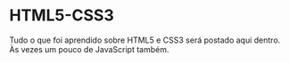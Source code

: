 # HTML5-CSS3
Tudo o que foi aprendido sobre HTML5 e CSS3 será postado aqui dentro.<br>
Às vezes um pouco de JavaScript também.
